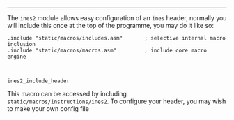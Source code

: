 ***
The `ines2` module allows easy configuration of an `ines` header, normally you will include this once at the top of the programme, you may do it like so:
```
.include "static/macros/includes.asm"		; selective internal macro inclusion
.include "static/macros/macros.asm"	    	; include core macro engine



ines2_include_header
```

This macro can be accessed by including `static/macros/instructions/ines2`.
To configure your header, you may wish to make your own config file